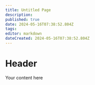 ```yaml
---
title: Untitled Page
description: 
published: true
date: 2024-05-16T07:38:52.804Z
tags: 
editor: markdown
dateCreated: 2024-05-16T07:38:52.804Z
---
```


# Header
Your content here